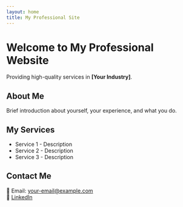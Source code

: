 ```yaml
---
layout: home
title: My Professional Site
---
```


# Welcome to My Professional Website  

Providing high-quality services in **[Your Industry]**.  

## About Me  
Brief introduction about yourself, your experience, and what you do.  

## My Services  
- Service 1 - Description  
- Service 2 - Description  
- Service 3 - Description  

## Contact Me  
📧 Email: your-email@example.com  
🔗 [LinkedIn](#)  
